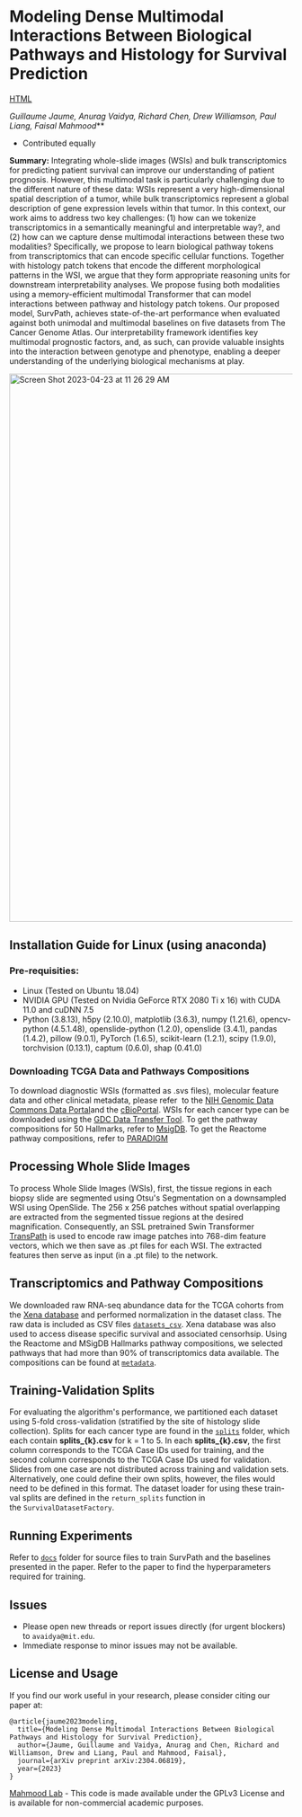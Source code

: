 # Modeling Dense Multimodal Interactions Between Biological Pathways and Histology for Survival Prediction
[HTML](https://arxiv.org/abs/2304.06819)

***Guillaume Jaume*, Anurag Vaidya*, Richard Chen, Drew Williamson, Paul Liang, Faisal Mahmood***

* Contributed equally

**Summary:**   Integrating whole-slide images (WSIs) and bulk transcriptomics for predicting patient survival can improve our understanding of patient prognosis. However, this multimodal task is particularly challenging due to the different nature of these data: WSIs represent a very high-dimensional spatial description of a tumor, while bulk transcriptomics represent a global description of gene expression levels within that tumor. In this context, our work aims to address two key challenges: (1) how can we tokenize transcriptomics in a semantically meaningful and interpretable way?, and (2) how can we capture dense multimodal interactions between these two modalities? Specifically, we propose to learn biological pathway tokens from transcriptomics that can encode specific cellular functions. Together with histology patch tokens that encode the different morphological patterns in the WSI, we argue that they form appropriate reasoning units for downstream interpretability analyses. We propose fusing both modalities using a memory-efficient multimodal Transformer that can model interactions between pathway and histology patch tokens. Our proposed model, SurvPath, achieves state-of-the-art performance when evaluated against both unimodal and multimodal baselines on five datasets from The Cancer Genome Atlas. Our interpretability framework identifies key multimodal prognostic factors, and, as such, can provide valuable insights into the interaction between genotype and phenotype, enabling a deeper understanding of the underlying biological mechanisms at play.

<img width="976" alt="Screen Shot 2023-04-23 at 11 26 29 AM" src="https://user-images.githubusercontent.com/55669017/233848834-ad794419-714d-4239-8d30-ad909e9f8e3e.png">

## Installation Guide for Linux (using anaconda)
### Pre-requisities: 
- Linux (Tested on Ubuntu 18.04)
- NVIDIA GPU (Tested on Nvidia GeForce RTX 2080 Ti x 16) with CUDA 11.0 and cuDNN 7.5
- Python (3.8.13), h5py (2.10.0), matplotlib (3.6.3), numpy (1.21.6), opencv-python (4.5.1.48), openslide-python (1.2.0), openslide (3.4.1), pandas (1.4.2), pillow (9.0.1), PyTorch (1.6.5), scikit-learn (1.2.1), scipy (1.9.0), torchvision (0.13.1), captum (0.6.0), shap (0.41.0)

### Downloading TCGA Data and Pathways Compositions 
To download diagnostic WSIs (formatted as .svs files), molecular feature data and other clinical metadata, please refer  to the [NIH Genomic Data Commons Data Portal](https://portal.gdc.cancer.gov)and the [cBioPortal](https://www.cbioportal.org/). WSIs for each cancer type can be downloaded using the [GDC Data Transfer Tool](https://docs.gdc.cancer.gov/Data_Transfer_Tool/Users_Guide/Data_Download_and_Upload/). To get the pathway compositions for 50 Hallmarks, refer to [MsigDB](https://www.gsea-msigdb.org/gsea/msigdb/human/genesets.jsp?collection=H). To get the Reactome pathway compositions, refer to [PARADIGM](http://paradigm.five3genomics.com)

## Processing Whole Slide Images 
To process Whole Slide Images (WSIs), first, the tissue regions in each biopsy slide are segmented using Otsu's Segmentation on a downsampled WSI using OpenSlide. The 256 x 256 patches without spatial overlapping are extracted from the segmented tissue regions at the desired magnification. Consequently, an SSL pretrained Swin Transformer [TransPath](https://github.com/Xiyue-Wang/TransPath) is used to encode raw image patches into 768-dim feature vectors, which we then save as .pt files for each WSI. The extracted features then serve as input (in a .pt file) to the network. 

## Transcriptomics and Pathway Compositions
We downloaded raw RNA-seq abundance data for the TCGA cohorts from the [Xena database](https://www.nature.com/articles/s41587-020-0546-8) and performed normalization in the dataset class. The raw data is included as CSV files [`datasets_csv`](https://github.com/ajv012/SurvPath/tree/main/datasets_csv/raw_rna_data/combine). Xena database was also used to access disease specific survival and associated censorhsip. Using the Reactome and MSigDB Hallmarks pathway compositions, we selected pathways that had more than 90% of transcriptomics data available. The compositions can be found at [`metadata`](https://github.com/ajv012/SurvPath/blob/main/datasets_csv/metadata/combine_signatures.csv).  

## Training-Validation Splits 
For evaluating the algorithm's performance, we  partitioned each dataset using 5-fold cross-validation (stratified by the site of histology slide collection). Splits for each cancer type are found in the [`splits`](https://github.com/ajv012/SurvPath/tree/main/splits/5foldcv) folder, which each contain **splits_{k}.csv** for k = 1 to 5. In each **splits_{k}.csv**, the first column corresponds to the TCGA Case IDs used for training, and the second column corresponds to the TCGA Case IDs used for validation. Slides from one case are not distributed across training and validation sets. Alternatively, one could define their own splits, however, the files would need to be defined in this format. The dataset loader for using these train-val splits are defined in the `return_splits` function in the `SurvivalDatasetFactory`.

## Running Experiments 
Refer to [`docs`](https://github.com/ajv012/SurvPath/tree/main/docs) folder for source files to train SurvPath and the baselines presented in the paper. Refer to the paper to find the hyperparameters required for training. 

## Issues 
- Please open new threads or report issues directly (for urgent blockers) to `avaidya@mit.edu`.
- Immediate response to minor issues may not be available.

## License and Usage 
If you find our work useful in your research, please consider citing our paper at:

```
@article{jaume2023modeling,
  title={Modeling Dense Multimodal Interactions Between Biological Pathways and Histology for Survival Prediction},
  author={Jaume, Guillaume and Vaidya, Anurag and Chen, Richard and Williamson, Drew and Liang, Paul and Mahmood, Faisal},
  journal={arXiv preprint arXiv:2304.06819},
  year={2023}
}
```
[Mahmood Lab](https://faisal.ai) - This code is made available under the GPLv3 License and is available for non-commercial academic purposes.
